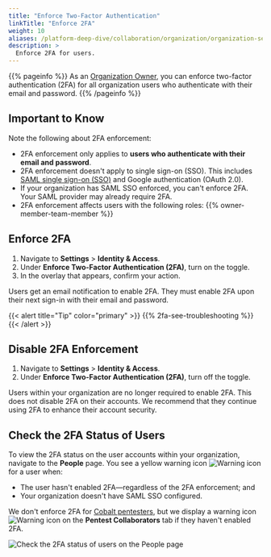 ```yaml
---
title: "Enforce Two-Factor Authentication"
linkTitle: "Enforce 2FA"
weight: 10
aliases: /platform-deep-dive/collaboration/organization/organization-settings/enforce-2fa/
description: >
  Enforce 2FA for users.
---
```


{{% pageinfo %}}
As an [Organization Owner](/platform-deep-dive/collaboration/user-roles/#organization-owner), you can enforce two-factor authentication (2FA) for all organization users who authenticate with their email and password.
{{% /pageinfo %}}

## Important to Know

Note the following about 2FA enforcement:

- 2FA enforcement only applies to **users who authenticate with their email and password**.
- 2FA enforcement doesn't apply to single sign-on (SSO). This includes [SAML single sign-on (SSO)](/getting-started/sign-in/#saml-sso) and Google authentication (OAuth 2.0).
- If your organization has SAML SSO enforced, you can't enforce 2FA. Your SAML provider may already require 2FA.
- 2FA enforcement affects users with the following roles:
    {{% owner-member-team-member %}}

## Enforce 2FA

1. Navigate to **Settings** > **Identity & Access**.
1. Under **Enforce Two-Factor Authentication (2FA)**, turn on the toggle.
1. In the overlay that appears, confirm your action.

Users get an email notification to enable 2FA. They must enable 2FA upon their next sign-in with their email and password.

{{< alert title="Tip" color="primary" >}}
{{% 2fa-see-troubleshooting %}}
{{< /alert >}}

## Disable 2FA Enforcement

1. Navigate to **Settings** > **Identity & Access**.
1. Under **Enforce Two-Factor Authentication (2FA)**, turn off the toggle.

Users within your organization are no longer required to enable 2FA. This does not disable 2FA on their accounts. We recommend that they continue using 2FA to enhance their account security.

## Check the 2FA Status of Users

To view the 2FA status on the user accounts within your organization, navigate to the **People** page. You see a yellow warning icon ![Warning icon](/icons/Warning.png "Warning icon") for a user when:

- The user hasn't enabled 2FA—regardless of the 2FA enforcement; and
- Your organization doesn't have SAML SSO configured.

We don't enforce 2FA for [Cobalt pentesters](/platform-deep-dive/collaboration/user-roles/#cobalt-pentesters), but we display a warning icon ![Warning icon](/icons/Warning.png "Warning icon") on the **Pentest Collaborators** tab if they haven't enabled 2FA.

![Check the 2FA status of users on the People page](/deepdive/Check2FAStatus.png "Check the 2FA status of users on the People page")

